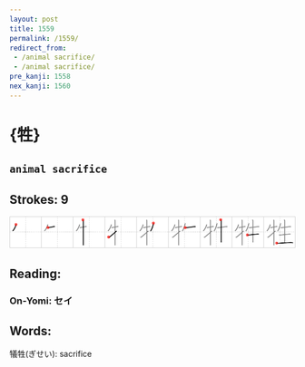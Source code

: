 ```yaml
---
layout: post
title: 1559
permalink: /1559/
redirect_from:
 - /animal sacrifice/
 - /animal sacrifice/
pre_kanji: 1558
nex_kanji: 1560
---
```


# {牲}

## `animal sacrifice`

## Strokes: 9

<div class="stroke"><img src="../images/E789B2.png" /></div>

## Reading:

### On-Yomi: セイ

## Words:

犠牲(ぎせい): sacrifice
